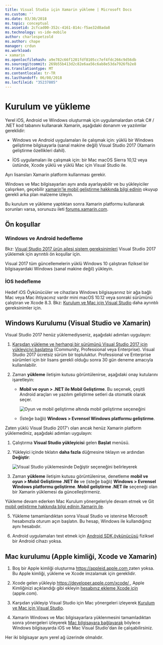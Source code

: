 ```yaml
---
title: Visual Studio için Xamarin yükleme | Microsoft Docs
ms.custom: ''
ms.date: 03/30/2018
ms.topic: conceptual
ms.assetid: 2cfcad00-352c-4161-814c-f5ae32d8ada8
ms.technology: vs-ide-mobile
author: charlespetzold
ms.author: chape
manager: crdun
ms.workload:
- xamarin
ms.openlocfilehash: a9e782c66f1201fdf8105cc7ef4fdc266c9d56db
ms.sourcegitcommit: 269b55b413d2c82e6aa56c6ab8e53da7926fb2e8
ms.translationtype: MT
ms.contentlocale: tr-TR
ms.lasthandoff: 06/08/2018
ms.locfileid: "35237805"
---
```

# <a name="setup-and-install"></a>Kurulum ve yükleme

Yerel iOS, Android ve Windows oluşturmak için uygulamalardan ortak C# / .NET kod tabanını kullanarak Xamarin, aşağıdaki donanım ve yazılımlar gereklidir:

-   Windows ve Android uygulamaları ile çalışmak için: yüklü bir Windows geliştirme bilgisayarla (sanal makine değil) Visual Studio 2017 (Xamarin geliştirme özellikleri dahil).  

-   İOS uygulamaları ile çalışmak için: bir Mac macOS Sierra 10,12 veya üstünde, Xcode yüklü ve yüklü Mac için Visual Studio ile.

Ayrı lisansları Xamarin platform kullanması gerekir.
 
Windows ve Mac bilgisayarları aynı anda ayarlayabilir ve bu yükleyiciler çalışırken, geçebilir [xamarin'le mobil geliştirme hakkında bilgi edinin](../cross-platform/learn-about-mobile-development-with-xamarin.md) okuyup gerekli arka plan malzeme izleyin.

Bu kurulum ve yükleme yaptıktan sonra Xamarin platformu kullanarak sorunları varsa, sorunuzu ileti [forums.xamarin.com](http://forums.xamarin.com/).

<a name="prereq" /> 

## <a name="pre-requisites"></a>Ön koşullar

###  <a name="for-targeting-windows-and-android"></a>Windows ve Android hedefleme

Bkz: [Visual Studio 2017 ürün ailesi sistem gereksinimleri](https://www.visualstudio.com/productinfo/vs2017-system-requirements-vs) Visual Studio 2017 yüklemek için ayrıntılı ön koşullar için.

Visual 2017 tüm güncellemelerin yüklü Windows 10 çalıştıran fiziksel bir bilgisayardaki Windows (sanal makine değil) yükleyin. 

### <a name="for-targeting-ios"></a>İOS hedefleme

Hedef iOS Öykünücüler ve cihazlara Windows bilgisayarınız bir ağa bağlı Mac veya Mac ihtiyacınız vardır mini macOS 10.12 veya sonraki sürümünü çalıştıran ve Xcode 8.3. Bkz: [Kurulum ve Mac için Visual Studio](/visualstudio/mac/installation.md) daha ayrıntılı gereksinimler için.

<a name="windows" /> 

##  <a name="windows-setup-visual-studio-and-xamarin"></a>Windows Kurulumu (Visual Studio ve Xamarin)

Visual Studio 2017 henüz yüklemediyseniz, aşağıdaki adımları uygulayın:

1.  [Karşıdan yükleme ve herhangi bir sürümünü Visual Studio 2017 için yükleyiciyi başlatma](https://www.visualstudio.com/downloads/) (Community, Professional veya Enterprise). Visual Studio 2017 ücretsiz sürüm bir topluluktur. Professional ve Enterprise sürümleri için bir lisans gerekli olduğu sonra 30 gün deneme amacıyla kullanılabilir.

2.  Zaman **yükleme** iletişim kutusu görüntülenirse, aşağıdaki onay kutularını işaretleyin:    

    - **Mobil ve oyun > .NET ile Mobil Geliştirme**. Bu seçenek, çeşitli Android araçları ve yazılım geliştirme setleri da otomatik olarak seçer. 

        ![Oyun ve mobil geliştirme altında mobil geliştirme seçeneğini](../cross-platform/media/cross-plat-xamarin-setup-2a.png "arası Plat Xamarin Kurulum 2")

    - (İsteğe bağlı) **Windows > Evrensel Windows platformu geliştirme**. 

Zaten yüklü Visual Studio 2017'ı olan ancak henüz Xamarin platform yüklemediniz, aşağıdaki adımları uygulayın:

1. Çalıştırma **Visual Studio yükleyicisi** gelen **Başlat** menüsü.

2.  Yükleyici içinde tıklatın **daha fazla** düğmesine tıklayın ve ardından **Değiştir**:

    ![Visual Studio yüklemesinde Değiştir seçeneğini belirleyerek](../cross-platform/media/cross-plat-xamarin-setup-1a.png "arası Plat Xamarin Kurulum 1")

3.  Zaman **yükleme** iletişim kutusu görüntülenirse, denetleme **mobil ve oyun > Mobil Geliştirme .NET ile** ve (isteğe bağlı) **Windows > Evrensel Windows platformu geliştirme**. **Mobil geliştirme .NET ile** seçeneği olan bir Xamarin yüklemesi da güncelleştirmeniz.

Yükleme devam ederken Mac Kurulum yönergeleriyle devam etmek ve Git [mobil geliştirme hakkında bilgi edinin Xamarin ile](../cross-platform/learn-about-mobile-development-with-xamarin.md).

5.  Yükleme tamamlandıktan sonra Visual Studio ve istenirse Microsoft hesabınızla oturum açın başlatın. Bu hesap, Windows ile kullandığınız aynı hesabıdır.

6.  Android uygulamaları test etmek için [Android SDK öykünücüsü](/xamarin/android/get-started/installation/android-emulator/) fiziksel bir Android cihazı yoksa. 

<a name="mac" />

##  <a name="mac-setup-apple-id-xcode-and-xamarin"></a>Mac kurulumu (Apple kimliği, Xcode ve Xamarin)

1.  Boş bir Apple kimliği oluşturma [ https://appleid.apple.com ](https://appleid.apple.com/) zaten yoksa. Bu Apple kimliği, yükleme ve Xcode imzalamak için gereklidir.

2.  Xcode gelen yükleyip [ https://developer.apple.com/xcode/ ](https://developer.apple.com/xcode/), Apple Kimliğinizi açıklandığı gibi ekleyin [hesabınız ekleme Xcode için](https://developer.apple.com/library/content/documentation/IDEs/Conceptual/AppStoreDistributionTutorial/AddingYourAccounttoXcode/AddingYourAccounttoXcode.html#//apple_ref/doc/uid/TP40013839-CH40-SW1) (apple.com).

3.  Karşıdan yükleyip Visual Studio için Mac yönergeleri izleyerek [Kurulum ve Mac için Visual Studio](/visualstudio/mac/installation).

4.  Xamarin Windows ve Mac bilgisayarlara yüklenmesini tamamladıktan sonra yönergeleri izleyerek [Mac bilgisayara bağlayarak](/xamarin/ios/get-started/installation/windows/connecting-to-mac/) böylece Windows bilgisayarda iOS ve Mac Visual Studio'dan ile çalışabilirsiniz.

Her iki bilgisayar aynı yerel ağ üzerinde olmalıdır.
